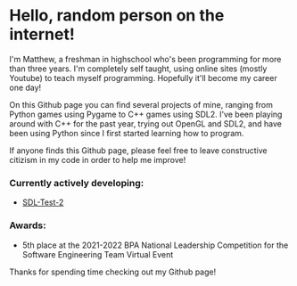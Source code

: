 # Hello, random person on the internet!

I'm Matthew, a freshman in highschool who's been programming for more than three years.
I'm completely self taught, using online sites (mostly Youtube) to teach myself programming.
Hopefully it'll become my career one day!

On this Github page you can find several projects of mine, ranging from Python games using Pygame to C++ games using SDL2. I've been playing around with C++ for the past year, trying out OpenGL and SDL2, and have been using Python since I first started learning how to program.

If anyone finds this Github page, please feel free to leave constructive citizism in my code in order to help me improve!

### Currently actively developing:
 - [SDL-Test-2](https://github.com/TheStaticBits/SDL-Test-2)

### Awards:
 - 5th place at the 2021-2022 BPA National Leadership Competition for the Software Engineering Team Virtual Event

Thanks for spending time checking out my Github page!
